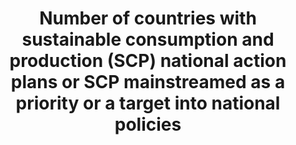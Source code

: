 ---
data_non_statistical: true
goal_meta_link: http://unstats.un.org/sdgs/files/metadata-compilation/Metadata-Goal-12.pdf
graph: null
graph_title: Number of countries with sustainable consumption and production (SCP)
  national action plans or SCP mainstreamed as a priority or a target into national
  policies
graph_type: null
has_metadata: false
indicator: 12.1.1
indicator_name: Number of countries with sustainable consumption and production (SCP)
  national action plans or SCP mainstreamed as a priority or a target into national
  policies
indicator_sort_order: 12-01-01
indicator_variable: null
layout: indicator
permalink: /12-1-1/
published: true
reporting_status: notstarted
sdg_goal: 12
source_active_1: true
source_notes_1: null
source_title_1: null
target: Implement the 10-year Framework of Programmes on Sustainable Consumption and
  Production Patterns, all countries taking action, with developed countries taking
  the lead, taking into account the development and capabilities of developing countries.
target_id: '12.1'
title: Number of countries with sustainable consumption and production (SCP) national
  action plans or SCP mainstreamed as a priority or a target into national policies
un_custodial_agency: UNEP
un_designated_tier: '2'
variable_description: null
variable_notes: null
---
